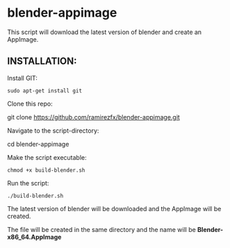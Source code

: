 # blender-appimage

This script will download the latest version of blender and create an AppImage.

## INSTALLATION:

Install GIT:

`sudo apt-get install git`

Clone this repo:

git clone https://github.com/ramirezfx/blender-appimage.git

Navigate to the script-directory:

cd blender-appimage

Make the script executable:

`chmod +x build-blender.sh`

Run the script:

`./build-blender.sh`

The latest version of blender will be downloaded and the AppImage will be created.

The file will be created in the same directory and the name will be **Blender-x86_64.AppImage**

